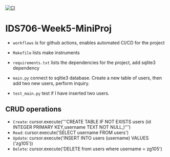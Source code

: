 [![CI](https://github.com/Jason-Guo1999/IDS706-Python-Template/actions/workflows/main.yml/badge.svg)](https://github.com/Jason-Guo1999/IDS706-Python-Template/actions/workflows/main.yml)
# IDS706-Week5-MiniProj

- ``workflows`` is for github actions, enables automated CI/CD for the project

- ``Makefile`` lists make instruments

- ``requirements.txt`` lists the dependencies for the project, add sqlite3 dependency
  
- ``main.py`` connect to sqltie3 database. Create a new table of users, then add two new users, perform inquiry. 

- ``test_main.py`` test if I have inserted two users.

## CRUD operations

- ``Create``:    cursor.execute('''CREATE TABLE IF NOT EXISTS users (id INTEGER PRIMARY KEY,username TEXT NOT NULL,)''')
- ``Read``:      cursor.execute('SELECT username FROM users')
- ``Update``:    cursor.execute('INSERT INTO users (username) VALUES ('zg105'))
- ``Delete``:    cursor.execute('DELETE from users where username = zg105')
